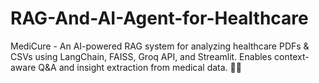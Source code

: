 # RAG-And-AI-Agent-for-Healthcare
MediCure - An AI-powered RAG system for analyzing healthcare PDFs &amp; CSVs using LangChain, FAISS, Groq API, and Streamlit. Enables context-aware Q&amp;A and insight extraction from medical data. 🚀🤖
